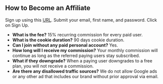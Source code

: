 ## How to Become an Affiliate

Sign up using this [URL](https://gotolstoy.firstpromoter.com/). Submit your email, first name, and password. Click on Sign Up.

- **What is the fee?** 15% recurring commission for every paid user.
- **What is the cookie duration?** 90 days cookie duration.
- **Can I join without any paid personal account?** Yes.
- **How long will I receive my commission?** Your monthly commission will continue as long as the referred paying users stay subscribed.
- **What if they downgrade?** When a paying user downgrades to a free plan, you will not receive a commission.
- **Are there any disallowed traffic sources?** We do not allow Google ads or any other ad that includes our brand without prior approval via email.

